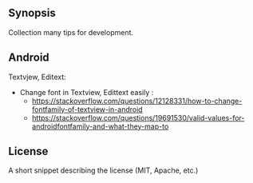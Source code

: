 ## Synopsis

Collection many tips for development.

## Android
Textvjew, Editext:
- Change font in Textview, Edittext easily : 
  + https://stackoverflow.com/questions/12128331/how-to-change-fontfamily-of-textview-in-android
  + https://stackoverflow.com/questions/19691530/valid-values-for-androidfontfamily-and-what-they-map-to



## License

A short snippet describing the license (MIT, Apache, etc.)
